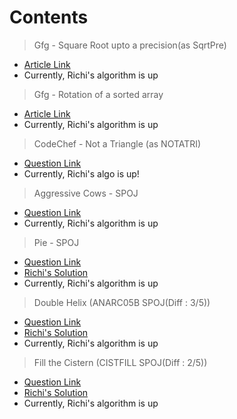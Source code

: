 # Contents


> Gfg - Square Root upto a precision(as SqrtPre)
- [Article Link](https://www.geeksforgeeks.org/find-square-root-number-upto-given-precision-using-binary-search/)
- Currently, Richi's algorithm is up

> Gfg - Rotation of a sorted array
- [Article Link](https://practice.geeksforgeeks.org/problems/rotation/0)
- Currently, Richi's algorithm is up

> CodeChef - Not a Triangle (as NOTATRI)
- [Question Link](https://www.codechef.com/problems/NOTATRI)
- Currently, Richi's algo is up!

> Aggressive Cows - SPOJ
- [Question Link](https://www.spoj.com/problems/AGGRCOW/)
- Currently, Richi's algorithm is up

> Pie - SPOJ
- [Question Link](https://www.spoj.com/problems/PIE/)
- [Richi's Solution](https://github.com/richidubey/AwesomeDataStructuresAndAlgorithms/blob/master/Binary%20Search/pie.cpp)
- Currently, Richi's algorithm is up

> Double Helix (ANARC05B SPOJ(Diff : 3/5))
- [Question Link](https://www.spoj.com/problems/ANARC05B/)
- [Richi's Solution](https://github.com/richidubey/AwesomeDataStructuresAndAlgorithms/blob/master/Binary%20Search/double-helix.cpp)
- Currently, Richi's algorithm is up

> Fill the Cistern (CISTFILL SPOJ(Diff : 2/5))
- [Question Link](https://www.spoj.com/problems/CISTFILL/)
- [Richi's Solution](https://github.com/richidubey/AwesomeDataStructuresAndAlgorithms/blob/master/Binary%20Search/cistfill.cpp)
- Currently, Richi's algorithm is up

